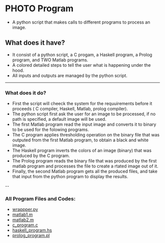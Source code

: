 # PHOTO Program

- A python script that makes calls to different programs to process an image.



<!-- Insert a gif  -->


## What does it have?
- It consist of a python script, a C progam, a Haskell program, a Prolog program, and TWO Matlab programs. 
- A colored detailed steps to tell the user what is happening under the hood. 
- All inputs and outputs are managed by the python script. 
___
### What does it do?
- First the script will cheeck the system for the requuirements before it proceeds ( C compiler, Haskell, Matlab, prolog compiler).
- The python script first ask the user for an image to be processed, if no path is specified, a default image will be used.
- The first Matlab program read the input image and converts it to binary to be used for the folowing programs.
- The C program applies thresholding operation on the binary file that was outputed from the first Matlab program, to obtain a black and white image.
- The Haskell program inverts the colors of an image (binary) that was produced by the C program.
- The Prolog program reads the binary file that was produced by the first matlab program and processes the file to create a rtated image out of it. 
- Finally, the second Matlab program gets all the produced files, and take that input from the python program to display the results. 

<!-- Insert a vid demo -->
--

### All Program Files and Codes:
- [wrappper.py](https://github.com/AlanShami/photo_a_python_script/blob/main/wrapper.py)
- [matlab1.m](https://github.com/AlanShami/photo_a_python_script/blob/main/matlab1.m)
- [matlab2.m](https://github.com/AlanShami/photo_a_python_script/blob/main/matlab2.m)
- [c_program.c](https://github.com/AlanShami/photo_a_python_script/blob/main/c_program.c)
- [haskell_program.hs](https://github.com/AlanShami/photo_a_python_script/blob/main/haskell_program.hs)
- [prolog_program.pl](https://github.com/AlanShami/photo_a_python_script/blob/main/prolog_program.pl)
